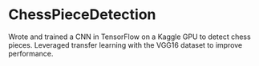 # ChessPieceDetection
Wrote and trained a CNN in TensorFlow on a Kaggle GPU to detect chess pieces. Leveraged transfer learning with the VGG16 dataset to improve performance.
